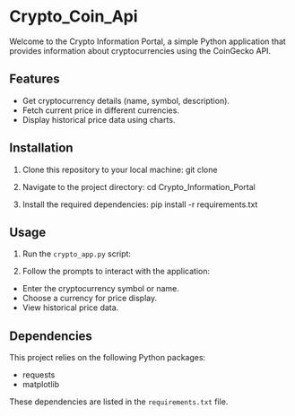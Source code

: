 # Crypto_Coin_Api

Welcome to the Crypto Information Portal, a simple Python application that provides information about cryptocurrencies using the CoinGecko API.

## Features

- Get cryptocurrency details (name, symbol, description).
- Fetch current price in different currencies.
- Display historical price data using charts.

## Installation

1. Clone this repository to your local machine:
git clone <repository-url>

2. Navigate to the project directory:
cd Crypto_Information_Portal

3. Install the required dependencies:
pip install -r requirements.txt

## Usage

1. Run the `crypto_app.py` script:

2. Follow the prompts to interact with the application:
- Enter the cryptocurrency symbol or name.
- Choose a currency for price display.
- View historical price data.

## Dependencies

This project relies on the following Python packages:
- requests
- matplotlib

These dependencies are listed in the `requirements.txt` file.
